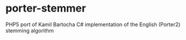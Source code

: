 porter-stemmer
==============

PHP5 port of Kamil Bartocha C# implementation of the English (Porter2) stemming algorithm
